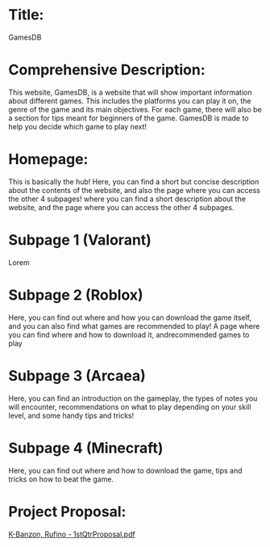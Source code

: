 # Title: 
 GamesDB

# Comprehensive Description:
This website, GamesDB, is a website that will show important information about different games. This includes the platforms you can play it on, the genre of the game and its main objectives. For each game, there will also be a section for tips meant for beginners of the game.
GamesDB is made to help you decide which game to play next!

# Homepage: 
This is basically the hub! Here, you can find a short but concise description about the contents of the website, and also the page where you can access the other 4 subpages! where you can find a short description about the website, and the page where you can access the other 4 subpages.

# Subpage 1 (Valorant)
Lorem

# Subpage 2 (Roblox)
Here, you can find out where and how you can download the game itself, and you can also find what games are recommended to play! 
A page where you can find where and how to download it, andrecommended games to play

# Subpage 3 (Arcaea)
Here, you can find an introduction on the gameplay, the types of notes you will encounter, recommendations on what to play depending on your skill level, and some handy tips and tricks!

# Subpage 4 (Minecraft)
Here, you can find out where and how to download the game, tips and tricks on how to beat the game.

# Project Proposal:
[K-Banzon, Rufino - 1stQtrProposal.pdf](https://github.com/eggodoggo/eggodoggo/files/9600104/K-Banzon.Rufino.-.1stQtrProposal.pdf)
